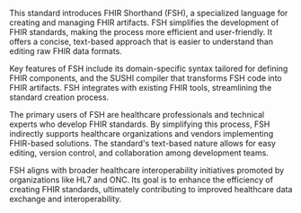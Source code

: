 This standard introduces FHIR Shorthand (FSH), a specialized language for creating and managing FHIR artifacts. FSH simplifies the development of FHIR standards, making the process more efficient and user-friendly. It offers a concise, text-based approach that is easier to understand than editing raw FHIR data formats.

Key features of FSH include its domain-specific syntax tailored for defining FHIR components, and the SUSHI compiler that transforms FSH code into FHIR artifacts. FSH integrates with existing FHIR tools, streamlining the standard creation process.

The primary users of FSH are healthcare professionals and technical experts who develop FHIR standards. By simplifying this process, FSH indirectly supports healthcare organizations and vendors implementing FHIR-based solutions. The standard's text-based nature allows for easy editing, version control, and collaboration among development teams.

FSH aligns with broader healthcare interoperability initiatives promoted by organizations like HL7 and ONC. Its goal is to enhance the efficiency of creating FHIR standards, ultimately contributing to improved healthcare data exchange and interoperability.